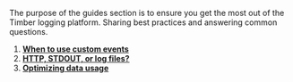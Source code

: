 The purpose of the guides section is to ensure you get the most out of the Timber logging platform. Sharing best practices and answering common questions.

1. [**When to use custom events**](/docs/guides/when-to-use-custom-events)
2. [**HTTP, STDOUT, or log files?**](/docs/guides/http-stdout-or-log-files)
3. [**Optimizing data usage**](/docs/guides/optimizing-data-usage)
